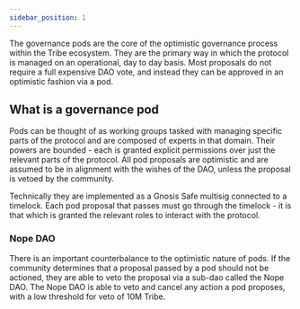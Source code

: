 ```yaml
---
sidebar_position: 1
---
```


The governance pods are the core of the optimistic governance process within the Tribe ecosystem. They are the primary way in which the protocol is managed on an operational, day to day basis. Most proposals do not require a full expensive DAO vote, and instead they can be approved in an optimistic fashion via a pod.

## What is a governance pod
Pods can be thought of as working groups tasked with managing specific parts of the protocol and are composed of experts in that domain. Their powers are bounded - each is granted explicit permissions over just the relevant parts of the protocol. All pod proposals are optimistic and are assumed to be in alignment with the wishes of the DAO, unless the proposal is vetoed by the community.

Technically they are implemented as a Gnosis Safe multisig connected to a timelock. Each pod proposal that passes must go through the timelock - it is that which is granted the relevant roles to interact with the protocol.

### Nope DAO
There is an important counterbalance to the optimistic nature of pods. If the community determines that a proposal passed by a pod should not be actioned, they are able to veto the proposal via a sub-dao called the Nope DAO. The Nope DAO is able to veto and cancel any action a pod proposes, with a low threshold for veto of 10M Tribe. 
